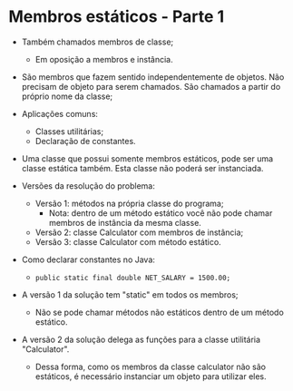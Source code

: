 # Membros estáticos - Parte 1

- Também chamados membros de classe;
  - Em oposição a membros e instância.
- São membros que fazem sentido independentemente de objetos. Não precisam de objeto para serem chamados. São chamados a partir do próprio nome da classe;
- Aplicações comuns:
  - Classes utilitárias;
  - Declaração de constantes.
- Uma classe que possui somente membros estáticos, pode ser uma classe estática também. Esta classe não poderá ser instanciada.

- Versões da resolução do problema:

  - Versão 1: métodos na própria classe do programa;
    - Nota: dentro de um método estático você não pode chamar membros de instância da mesma classe.
  - Versão 2: classe Calculator com membros de instância;
  - Versão 3: classe Calculator com método estático.

- Como declarar constantes no Java:

  - `public static final double NET_SALARY = 1500.00;`

- A versão 1 da solução tem "static" em todos os membros;

  - Não se pode chamar métodos não estáticos dentro de um método estático.

- A versão 2 da solução delega as funções para a classe utilitária "Calculator".
  - Dessa forma, como os membros da classe calculator não são estáticos, é necessário instanciar um objeto para utilizar eles.
